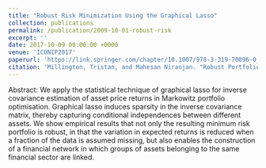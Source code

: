 ```yaml
---
title: "Robust Risk Minimization Using the Graphical Lasso"
collection: publications
permalink: /publication/2009-10-01-robust-risk
excerpt: ''
date: 2017-10-09 00:00:00 +0000
venue: 'ICONIP2017'
paperurl: 'https://link.springer.com/chapter/10.1007/978-3-319-70096-0_88'
citation: 'Millington, Tristan, and Mahesan Niranjan. "Robust Portfolio Risk Minimization Using the Graphical Lasso."International Conference on Neural Information Processing. Springer, Cham, 2017.'
---
```

Abstract: We apply the statistical technique of graphical lasso for inverse covariance estimation of asset price returns in Markowitz portfolio optimisation. Graphical lasso induces sparsity in the inverse covariance matrix, thereby capturing conditional independences between different assets. We show empirical results that not only the resulting minimum risk portfolio is robust, in that the variation in expected returns is reduced when a fraction of the data is assumed missing, but also enables the construction of a financial network in which groups of assets belonging to the same financial sector are linked.
